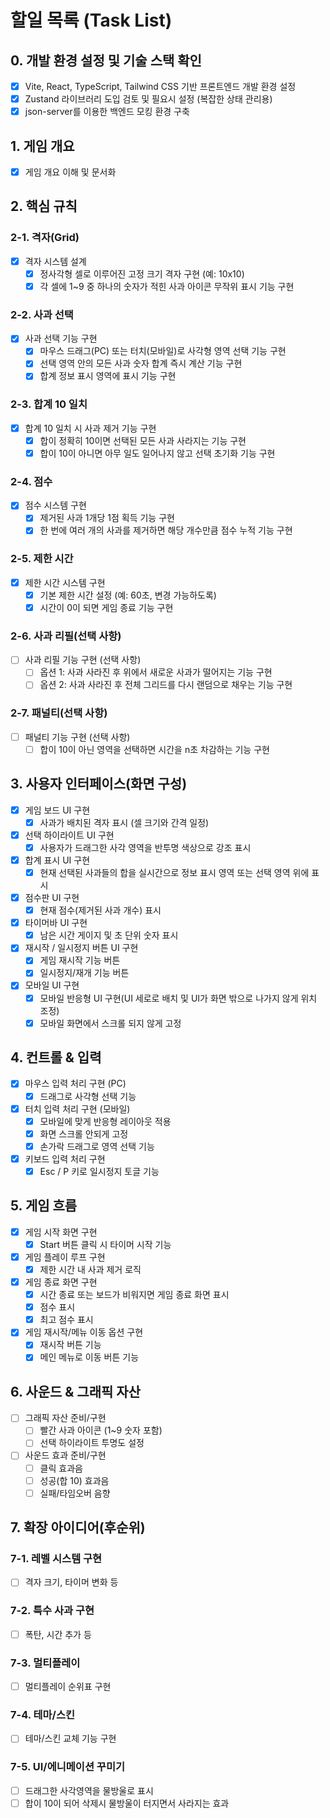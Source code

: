 # 할일 목록 (Task List)

## 0. 개발 환경 설정 및 기술 스택 확인
- [x] Vite, React, TypeScript, Tailwind CSS 기반 프론트엔드 개발 환경 설정
- [x] Zustand 라이브러리 도입 검토 및 필요시 설정 (복잡한 상태 관리용)
- [x] json-server를 이용한 백엔드 모킹 환경 구축

## 1. 게임 개요
- [x] 게임 개요 이해 및 문서화

## 2. 핵심 규칙
### 2-1. 격자(Grid)
- [x] 격자 시스템 설계
  - [x] 정사각형 셀로 이루어진 고정 크기 격자 구현 (예: 10x10)
  - [x] 각 셀에 1~9 중 하나의 숫자가 적힌 사과 아이콘 무작위 표시 기능 구현

### 2-2. 사과 선택
- [x] 사과 선택 기능 구현
  - [x] 마우스 드래그(PC) 또는 터치(모바일)로 사각형 영역 선택 기능 구현
  - [x] 선택 영역 안의 모든 사과 숫자 합계 즉시 계산 기능 구현
  - [x] 합계 정보 표시 영역에 표시 기능 구현

### 2-3. 합계 10 일치
- [x] 합계 10 일치 시 사과 제거 기능 구현
  - [x] 합이 정확히 10이면 선택된 모든 사과 사라지는 기능 구현
  - [x] 합이 10이 아니면 아무 일도 일어나지 않고 선택 초기화 기능 구현

### 2-4. 점수
- [x] 점수 시스템 구현
  - [x] 제거된 사과 1개당 1점 획득 기능 구현
  - [x] 한 번에 여러 개의 사과를 제거하면 해당 개수만큼 점수 누적 기능 구현

### 2-5. 제한 시간
- [x] 제한 시간 시스템 구현
  - [x] 기본 제한 시간 설정 (예: 60초, 변경 가능하도록)
  - [x] 시간이 0이 되면 게임 종료 기능 구현

### 2-6. 사과 리필(선택 사항)
- [ ] 사과 리필 기능 구현 (선택 사항)
  - [ ] 옵션 1: 사과 사라진 후 위에서 새로운 사과가 떨어지는 기능 구현
  - [ ] 옵션 2: 사과 사라진 후 전체 그리드를 다시 랜덤으로 채우는 기능 구현

### 2-7. 패널티(선택 사항)
- [ ] 패널티 기능 구현 (선택 사항)
  - [ ] 합이 10이 아닌 영역을 선택하면 시간을 n초 차감하는 기능 구현

## 3. 사용자 인터페이스(화면 구성)
- [x] 게임 보드 UI 구현
  - [x] 사과가 배치된 격자 표시 (셀 크기와 간격 일정)
- [x] 선택 하이라이트 UI 구현
  - [x] 사용자가 드래그한 사각 영역을 반투명 색상으로 강조 표시
- [x] 합계 표시 UI 구현
  - [x] 현재 선택된 사과들의 합을 실시간으로 정보 표시 영역 또는 선택 영역 위에 표시
- [x] 점수판 UI 구현
  - [x] 현재 점수(제거된 사과 개수) 표시
- [x] 타이머바 UI 구현
  - [x] 남은 시간 게이지 및 초 단위 숫자 표시
- [x] 재시작 / 일시정지 버튼 UI 구현
  - [x] 게임 재시작 기능 버튼
  - [x] 일시정지/재개 기능 버튼
- [x] 모바일 UI 구현
  - [x] 모바일 반응형 UI 구현(UI 세로로 배치 및 UI가 화면 밖으로 나가지 않게 위치 조정)
  - [x] 모바일 화면에서 스크롤 되지 않게 고정

## 4. 컨트롤 & 입력
- [x] 마우스 입력 처리 구현 (PC)
  - [x] 드래그로 사각형 선택 기능
- [x] 터치 입력 처리 구현 (모바일)
  - [x] 모바일에 맞게 반응형 레이아웃 적용
  - [x] 화면 스크롤 안되게 고정
  - [x] 손가락 드래그로 영역 선택 기능
- [x] 키보드 입력 처리 구현
  - [x] Esc / P 키로 일시정지 토글 기능

## 5. 게임 흐름
- [x] 게임 시작 화면 구현
  - [x] Start 버튼 클릭 시 타이머 시작 기능
- [x] 게임 플레이 루프 구현
  - [x] 제한 시간 내 사과 제거 로직
- [x] 게임 종료 화면 구현
  - [x] 시간 종료 또는 보드가 비워지면 게임 종료 화면 표시
  - [x] 점수 표시
  - [x] 최고 점수 표시
- [x] 게임 재시작/메뉴 이동 옵션 구현
  - [x] 재시작 버튼 기능
  - [x] 메인 메뉴로 이동 버튼 기능

## 6. 사운드 & 그래픽 자산
- [ ] 그래픽 자산 준비/구현
  - [ ] 빨간 사과 아이콘 (1~9 숫자 포함)
  - [ ] 선택 하이라이트 투명도 설정
- [ ] 사운드 효과 준비/구현
  - [ ] 클릭 효과음
  - [ ] 성공(합 10) 효과음
  - [ ] 실패/타임오버 음향

## 7. 확장 아이디어(후순위)
### 7-1. 레벨 시스템 구현
  - [ ] 격자 크기, 타이머 변화 등
### 7-2. 특수 사과 구현
  - [ ] 폭탄, 시간 추가 등
### 7-3. 멀티플레이
- [ ] 멀티플레이 순위표 구현
### 7-4. 테마/스킨
- [ ] 테마/스킨 교체 기능 구현
### 7-5. UI/에니메이션 꾸미기
  - [ ] 드래그한 사각영역을 물방울로 표시
  - [ ] 합이 10이 되어 삭제시 물방울이 터지면서 사라지는 효과
